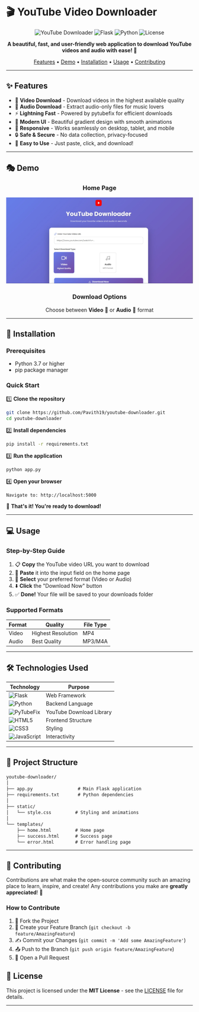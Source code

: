 # 🎬 YouTube Video Downloader

<div align="center">

![YouTube Downloader](https://img.shields.io/badge/YouTube-Downloader-red?style=for-the-badge&logo=youtube)
![Flask](https://img.shields.io/badge/Flask-000000?style=for-the-badge&logo=flask&logoColor=white)
![Python](https://img.shields.io/badge/Python-3776AB?style=for-the-badge&logo=python&logoColor=white)
![License](https://img.shields.io/badge/License-MIT-green?style=for-the-badge)

**A beautiful, fast, and user-friendly web application to download YouTube videos and audio with ease! 🚀**

[Features](#-features) • [Demo](#-demo) • [Installation](#-installation) • [Usage](#-usage) • [Contributing](#-contributing)

</div>

---

## ✨ Features

- 🎥 **Video Download** - Download videos in the highest available quality
- 🎵 **Audio Download** - Extract audio-only files for music lovers
- ⚡ **Lightning Fast** - Powered by pytubefix for efficient downloads
- 🎨 **Modern UI** - Beautiful gradient design with smooth animations
- 📱 **Responsive** - Works seamlessly on desktop, tablet, and mobile
- 🔒 **Safe & Secure** - No data collection, privacy-focused
- 🎯 **Easy to Use** - Just paste, click, and download!

---

## 🎭 Demo

<div align="center">

### Home Page
![Home Page Preview](WhatsApp%20Image%202025-10-26%20at%204.51.57%20PM.jpeg)

### Download Options
Choose between **Video** 🎥 or **Audio** 🎵 format

</div>

---

## 🚀 Installation

### Prerequisites

- Python 3.7 or higher
- pip package manager

### Quick Start

1️⃣ **Clone the repository**
```bash
git clone https://github.com/Pavith19/youtube-downloader.git
cd youtube-downloader
```

2️⃣ **Install dependencies**
```bash
pip install -r requirements.txt
```

3️⃣ **Run the application**
```bash
python app.py
```

4️⃣ **Open your browser**
```
Navigate to: http://localhost:5000
```

🎉 **That's it! You're ready to download!**

---

## 💻 Usage

### Step-by-Step Guide

1. 📋 **Copy** the YouTube video URL you want to download
2. 🔗 **Paste** it into the input field on the home page
3. 🎯 **Select** your preferred format (Video or Audio)
4. ⬇️ **Click** the "Download Now" button
5. ✅ **Done!** Your file will be saved to your downloads folder

### Supported Formats

| Format | Quality | File Type |
|--------|---------|-----------|
| Video  | Highest Resolution | MP4 |
| Audio  | Best Quality | MP3/M4A |

---

## 🛠️ Technologies Used

<div align="center">

| Technology | Purpose |
|------------|---------|
| ![Flask](https://img.shields.io/badge/Flask-000000?style=flat-square&logo=flask&logoColor=white) | Web Framework |
| ![Python](https://img.shields.io/badge/Python-3776AB?style=flat-square&logo=python&logoColor=white) | Backend Language |
| ![PyTubeFix](https://img.shields.io/badge/PyTubeFix-FF0000?style=flat-square&logo=youtube&logoColor=white) | YouTube Download Library |
| ![HTML5](https://img.shields.io/badge/HTML5-E34F26?style=flat-square&logo=html5&logoColor=white) | Frontend Structure |
| ![CSS3](https://img.shields.io/badge/CSS3-1572B6?style=flat-square&logo=css3&logoColor=white) | Styling |
| ![JavaScript](https://img.shields.io/badge/JavaScript-F7DF1E?style=flat-square&logo=javascript&logoColor=black) | Interactivity |

</div>

---

## 📁 Project Structure

```
youtube-downloader/
│
├── app.py                 # Main Flask application
├── requirements.txt       # Python dependencies
│
├── static/
│   └── style.css         # Styling and animations
│
└── templates/
    ├── home.html         # Home page
    ├── success.html      # Success page
    └── error.html        # Error handling page
```

---

## 🤝 Contributing

Contributions are what make the open-source community such an amazing place to learn, inspire, and create! Any contributions you make are **greatly appreciated**! 🙌

### How to Contribute

1. 🍴 Fork the Project
2. 🌿 Create your Feature Branch (`git checkout -b feature/AmazingFeature`)
3. ✍️ Commit your Changes (`git commit -m 'Add some AmazingFeature'`)
4. 📤 Push to the Branch (`git push origin feature/AmazingFeature`)
5. 🎉 Open a Pull Request


## 📝 License

This project is licensed under the **MIT License** - see the [LICENSE](LICENSE) file for details.

---


</div
